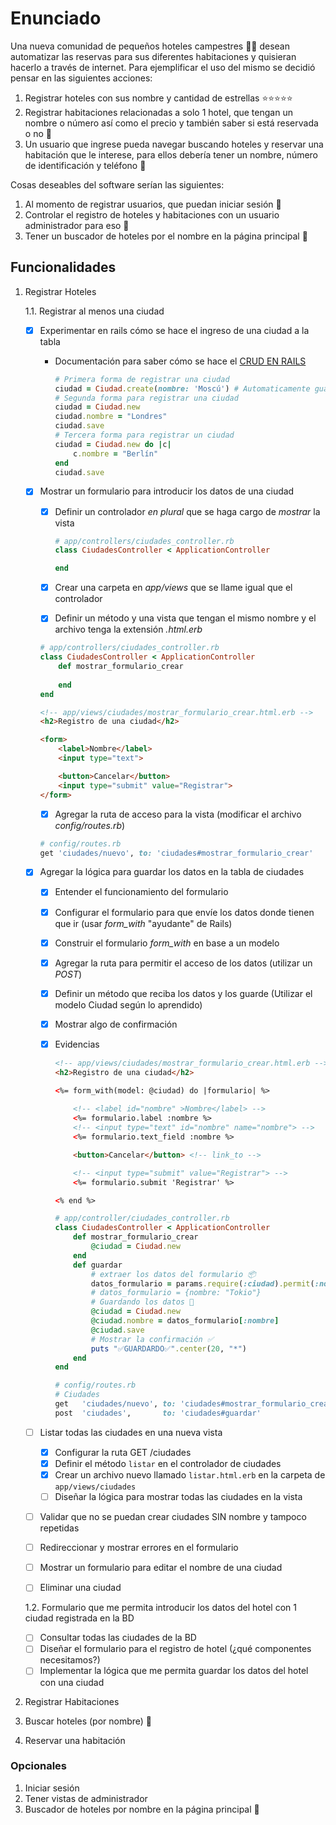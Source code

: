 # Enunciado

Una nueva comunidad de pequeños hoteles campestres 🌴🥥 desean automatizar las reservas para sus diferentes habitaciones y quisieran hacerlo a través de internet. Para ejemplificar el uso del mismo se decidió pensar en las siguientes acciones:

1. Registrar hoteles con sus nombre y cantidad de estrellas ⭐⭐⭐⭐⭐
2. Registrar habitaciones relacionadas a solo 1 hotel, que tengan un nombre o número así como el precio y también saber si está reservada o no 🚩
3. Un usuario que ingrese pueda navegar buscando hoteles y reservar una habitación que le interese, para ellos debería tener un nombre, número de identificación y teléfono 🛌

Cosas deseables del software serían las siguientes:

1. Al momento de registrar usuarios, que puedan iniciar sesión 🔐
2. Controlar el registro de hoteles y habitaciones con un usuario administrador para eso 👖
3. Tener un buscador de hoteles por el nombre en la página principal 🏩

## Funcionalidades

1. Registrar Hoteles

   1.1. Registrar al menos una ciudad

    - [x] Experimentar en rails cómo se hace el ingreso de una ciudad a la tabla
       - Documentación para saber cómo se hace el [CRUD EN RAILS](https://guides.rubyonrails.org/active_record_basics.html#crud-reading-and-writing-data)

            ```ruby
            # Primera forma de registrar una ciudad
            ciudad = Ciudad.create(nombre: 'Moscú') # Automaticamente guarda el registro en la tabla
            # Segunda forma para registrar una ciudad
            ciudad = Ciudad.new
            ciudad.nombre = "Londres"
            ciudad.save
            # Tercera forma para registrar un ciudad
            ciudad = Ciudad.new do |c|
                c.nombre = "Berlín"
            end
            ciudad.save
            ```

    - [x] Mostrar un formulario para introducir los datos de una ciudad

        - [x] Definir un controlador *en plural* que se haga cargo de *mostrar* la vista

            ```ruby
            # app/controllers/ciudades_controller.rb
            class CiudadesController < ApplicationController
    
            end
            ```

        - [x] Crear una carpeta en *app/views* que se llame igual que el controlador

        - [x] Definir un método y una vista que tengan el mismo nombre y el archivo tenga la extensión *.html.erb*

        ```ruby
        # app/controllers/ciudades_controller.rb
        class CiudadesController < ApplicationController
            def mostrar_formulario_crear
                
            end
        end
        ```

        ```html
        <!-- app/views/ciudades/mostrar_formulario_crear.html.erb -->
        <h2>Registro de una ciudad</h2>

        <form>
            <label>Nombre</label>
            <input type="text">

            <button>Cancelar</button>
            <input type="submit" value="Registrar">
        </form>
        ```

        - [x] Agregar la ruta de acceso para la vista (modificar el archivo *config/routes.rb*)

        ```ruby
        # config/routes.rb  
        get 'ciudades/nuevo', to: 'ciudades#mostrar_formulario_crear'
        ```
  
    - [x] Agregar la lógica para guardar los datos en la tabla de ciudades

      - [x] Entender el funcionamiento del formulario
      - [x] Configurar el formulario para que envíe los datos donde tienen que ir (usar *form_with* "ayudante" de Rails)
      - [x] Construir el formulario *form_with* en base a un modelo
      - [x] Agregar la ruta para permitir el acceso de los datos (utilizar un *POST*)
      - [x] Definir un método que reciba los datos y los guarde (Utilizar el modelo Ciudad según lo aprendido)
      - [x] Mostrar algo de confirmación
      - [x] Evidencias

        ```html
        <!-- app/views/ciudades/mostrar_formulario_crear.html.erb -->
        <h2>Registro de una ciudad</h2>

        <%= form_with(model: @ciudad) do |formulario| %>
            
            <!-- <label id="nombre" >Nombre</label> -->
            <%= formulario.label :nombre %>
            <!-- <input type="text" id="nombre" name="nombre"> -->
            <%= formulario.text_field :nombre %>

            <button>Cancelar</button> <!-- link_to -->

            <!-- <input type="submit" value="Registrar"> -->
            <%= formulario.submit 'Registrar' %>

        <% end %>
        ```

        ```ruby
        # app/controller/ciudades_controller.rb
        class CiudadesController < ApplicationController
            def mostrar_formulario_crear
                @ciudad = Ciudad.new
            end
            def guardar
                # extraer los datos del formulario 📦
                datos_formulario = params.require(:ciudad).permit(:nombre) # Hash
                # datos_formulario = {nombre: "Tokio"}
                # Guardando los datos 💾
                @ciudad = Ciudad.new
                @ciudad.nombre = datos_formulario[:nombre]
                @ciudad.save
                # Mostrar la confirmación ✅
                puts "✅GUARDARDO✅".center(20, "*")
            end
        end
        ```

        ```ruby
        # config/routes.rb
        # Ciudades  
        get   'ciudades/nuevo', to: 'ciudades#mostrar_formulario_crear'
        post  'ciudades',       to: 'ciudades#guardar'
        ```

    - [ ] Listar todas las ciudades en una nueva vista

        - [x] Configurar la ruta GET /ciudades
        - [x] Definir el método `listar` en el controlador de ciudades
        - [x] Crear un archivo nuevo llamado `listar.html.erb` en la carpeta de `app/views/ciudades`
        - [ ] Diseñar la lógica para mostrar todas las ciudades en la vista

    - [ ] Validar que no se puedan crear ciudades SIN nombre y tampoco repetidas

    - [ ] Redireccionar y mostrar errores en el formulario

    - [ ] Mostrar un formulario para editar el nombre de una ciudad

    - [ ] Eliminar una ciudad

   1.2. Formulario que me permita introducir los datos del hotel con 1 ciudad registrada en la BD

      - [ ] Consultar todas las ciudades de la BD
      - [ ] Diseñar el formulario para el registro de hotel (¿qué componentes necesitamos?)
      - [ ] Implementar la lógica que me permita guardar los datos del hotel con una ciudad

2. Registrar Habitaciones
3. Buscar hoteles (por nombre) 🔁
4. Reservar una habitación

### Opcionales

1. Iniciar sesión
2. Tener vistas de administrador
3. Buscador de hoteles por nombre en la página principal 🔁